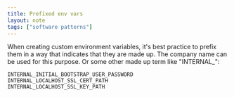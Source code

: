 ```yaml
---
title: Prefixed env vars
layout: note
tags: ["software patterns"]
---
```


When creating custom environment variables, it's best practice to prefix them in a way that indicates that they are made up. The company name can be used for this purpose. Or some other made up term like "INTERNAL\_":

```
INTERNAL_INITIAL_BOOTSTRAP_USER_PASSWORD
INTERNAL_LOCALHOST_SSL_CERT_PATH
INTERNAL_LOCALHOST_SSL_KEY_PATH
```
